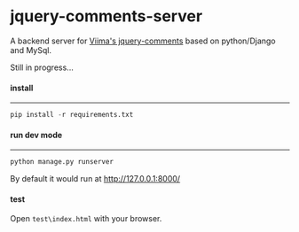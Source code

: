 # jquery-comments-server
A backend server for [Viima's jquery-comments](https://github.com/Viima/jquery-comments) based on python/Django and MySql.

Still in progress...

#### install
---
```py
pip install -r requirements.txt
```

#### run dev mode
---
```py
python manage.py runserver
```

By default it would run at http://127.0.0.1:8000/

#### test
Open `test\index.html` with your browser.